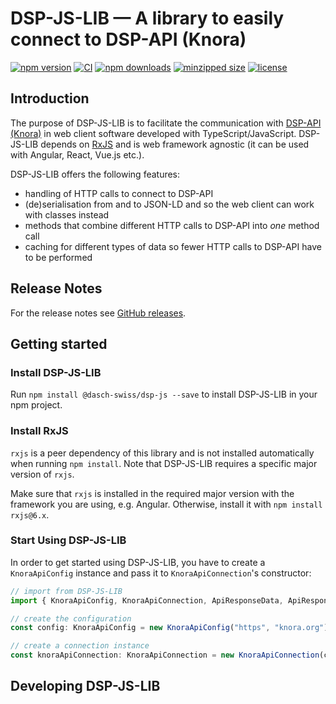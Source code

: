 # DSP-JS-LIB &mdash; A library to easily connect to DSP-API (Knora)

[![npm version](https://badge.fury.io/js/%40dasch-swiss%2Fdsp-js.svg)](https://www.npmjs.com/package/@dasch-swiss/dsp-js)
[![CI](https://github.com/dasch-swiss/knora-api-js-lib/workflows/CI/badge.svg)](https://github.com/dasch-swiss/dsp-js-lib/actions?query=workflow%3ACI)
[![npm downloads](https://img.shields.io/npm/dt/@dasch-swiss/dsp-js.svg?style=flat)](https://www.npmjs.com/package/@dasch-swiss/dsp-js)
[![minzipped size](https://img.shields.io/bundlephobia/minzip/@dasch-swiss/dsp-js.svg?style=flat)](https://www.npmjs.com/package/@dasch-swiss/dsp-js)
[![license](https://img.shields.io/npm/l/@dasch-swiss/dsp-js.svg?style=flat)](https://www.npmjs.com/package/@dasch-swiss/dsp-js)

## Introduction

The purpose of DSP-JS-LIB is to facilitate the communication with [DSP-API (Knora)](https://www.knora.org) in web client software developed with TypeScript/JavaScript.
DSP-JS-LIB depends on [RxJS](https://rxjs.dev/guide/overview) and is web framework agnostic (it can be used with Angular, React, Vue.js etc.).

DSP-JS-LIB offers the following features:
 - handling of HTTP calls to connect to DSP-API
 - (de)serialisation from and to JSON-LD and so the web client can work with classes instead
 - methods that combine different HTTP calls to DSP-API into *one* method call
 - caching for different types of data so fewer HTTP calls to DSP-API have to be performed

## Release Notes

For the release notes 
see [GitHub releases](https://github.com/dasch-swiss/dsp-js-lib/releases).

## Getting started

### Install DSP-JS-LIB
Run `npm install @dasch-swiss/dsp-js --save` to install DSP-JS-LIB in your npm project.

### Install RxJS
`rxjs` is a peer dependency of this library and is not installed automatically when running `npm install`.
Note that DSP-JS-LIB requires a specific major version of `rxjs`.

Make sure that `rxjs` is installed in the required major version with the framework you are using, e.g. Angular.
Otherwise, install it with `npm install rxjs@6.x`.

### Start Using DSP-JS-LIB

In order to get started using DSP-JS-LIB, you have to create a `KnoraApiConfig` instance and pass it to `KnoraApiConnection`'s constructor:

```typescript
// import from DSP-JS-LIB
import { KnoraApiConfig, KnoraApiConnection, ApiResponseData, ApiResponseError, LoginResponse } from "@dasch-swiss/dsp-js";

// create the configuration
const config: KnoraApiConfig = new KnoraApiConfig("https", "knora.org");

// create a connection instance
const knoraApiConnection: KnoraApiConnection = new KnoraApiConnection(config);
```



## Developing DSP-JS-LIB

